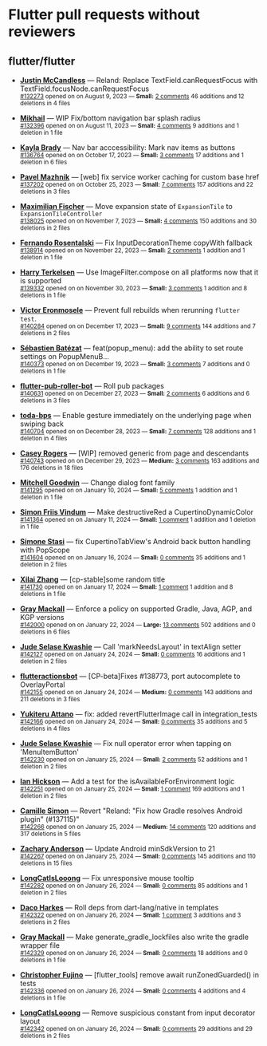 # Flutter pull requests without reviewers

## flutter/flutter

* **[Justin McCandless](https://github.com/justinmc)** &mdash; Reland: Replace TextField.canRequestFocus with TextField.focusNode.canRequestFocus<br />
    <sub>[#132273](https://github.com/flutter/flutter/pull/132273) opened on on August 9, 2023 &mdash; **Small:** [2 comments](https://github.com/flutter/flutter/pull/132273) 46 additions and 12 deletions in 4 files</sub><br />

* **[Mikhail](https://github.com/mishapark)** &mdash; WIP Fix/bottom navigation bar splash radius<br />
    <sub>[#132396](https://github.com/flutter/flutter/pull/132396) opened on on August 11, 2023 &mdash; **Small:** [4 comments](https://github.com/flutter/flutter/pull/132396) 9 additions and 1 deletion in 1 file</sub><br />

* **[Kayla Brady](https://github.com/KaylaBrady)** &mdash; Nav bar acccessibility: Mark nav items as buttons<br />
    <sub>[#136764](https://github.com/flutter/flutter/pull/136764) opened on on October 17, 2023 &mdash; **Small:** [3 comments](https://github.com/flutter/flutter/pull/136764) 17 additions and 1 deletion in 6 files</sub><br />

* **[Pavel Mazhnik](https://github.com/p-mazhnik)** &mdash; [web] fix service worker caching for custom base href<br />
    <sub>[#137202](https://github.com/flutter/flutter/pull/137202) opened on on October 25, 2023 &mdash; **Small:** [7 comments](https://github.com/flutter/flutter/pull/137202) 157 additions and 22 deletions in 3 files</sub><br />

* **[Maximilian Fischer](https://github.com/fischerscode)** &mdash; Move expansion state of `ExpansionTile` to `ExpansionTileController`<br />
    <sub>[#138025](https://github.com/flutter/flutter/pull/138025) opened on on November 7, 2023 &mdash; **Small:** [4 comments](https://github.com/flutter/flutter/pull/138025) 150 additions and 30 deletions in 2 files</sub><br />

* **[Fernando Rosentalski](https://github.com/talski)** &mdash; Fix InputDecorationTheme copyWith fallback<br />
    <sub>[#138914](https://github.com/flutter/flutter/pull/138914) opened on on November 22, 2023 &mdash; **Small:** [2 comments](https://github.com/flutter/flutter/pull/138914) 1 addition and 1 deletion in 1 file</sub><br />

* **[Harry Terkelsen](https://github.com/harryterkelsen)** &mdash; Use ImageFilter.compose on all platforms now that it is supported<br />
    <sub>[#139332](https://github.com/flutter/flutter/pull/139332) opened on on November 30, 2023 &mdash; **Small:** [3 comments](https://github.com/flutter/flutter/pull/139332) 1 addition and 8 deletions in 1 file</sub><br />

* **[Victor Eronmosele](https://github.com/victoreronmosele)** &mdash; Prevent full rebuilds when rerunning `flutter test`.<br />
    <sub>[#140284](https://github.com/flutter/flutter/pull/140284) opened on on December 17, 2023 &mdash; **Small:** [9 comments](https://github.com/flutter/flutter/pull/140284) 144 additions and 7 deletions in 2 files</sub><br />

* **[Sébastien Batézat](https://github.com/sbatezat)** &mdash; feat(popup_menu): add the ability to set route settings on PopupMenuB…<br />
    <sub>[#140373](https://github.com/flutter/flutter/pull/140373) opened on on December 19, 2023 &mdash; **Small:** [3 comments](https://github.com/flutter/flutter/pull/140373) 7 additions and 0 deletions in 1 file</sub><br />

* **[flutter-pub-roller-bot](https://github.com/flutter-pub-roller-bot)** &mdash; Roll pub packages<br />
    <sub>[#140631](https://github.com/flutter/flutter/pull/140631) opened on on December 27, 2023 &mdash; **Small:** [2 comments](https://github.com/flutter/flutter/pull/140631) 6 additions and 6 deletions in 3 files</sub><br />

* **[toda-bps](https://github.com/toda-bps)** &mdash; Enable gesture immediately on the underlying page when swiping back<br />
    <sub>[#140704](https://github.com/flutter/flutter/pull/140704) opened on on December 28, 2023 &mdash; **Small:** [7 comments](https://github.com/flutter/flutter/pull/140704) 128 additions and 1 deletion in 4 files</sub><br />

* **[Casey Rogers](https://github.com/caseycrogers)** &mdash; [WIP] removed generic from page and descendants<br />
    <sub>[#140743](https://github.com/flutter/flutter/pull/140743) opened on on December 29, 2023 &mdash; **Medium:** [3 comments](https://github.com/flutter/flutter/pull/140743) 163 additions and 176 deletions in 18 files</sub><br />

* **[Mitchell Goodwin](https://github.com/MitchellGoodwin)** &mdash; Change dialog font family<br />
    <sub>[#141295](https://github.com/flutter/flutter/pull/141295) opened on on January 10, 2024 &mdash; **Small:** [5 comments](https://github.com/flutter/flutter/pull/141295) 1 addition and 1 deletion in 1 file</sub><br />

* **[Simon Friis Vindum](https://github.com/paldepind)** &mdash; Make destructiveRed a CupertinoDynamicColor<br />
    <sub>[#141364](https://github.com/flutter/flutter/pull/141364) opened on on January 11, 2024 &mdash; **Small:** [1 comment](https://github.com/flutter/flutter/pull/141364) 1 addition and 1 deletion in 1 file</sub><br />

* **[Simone Stasi](https://github.com/sstasi95)** &mdash; fix CupertinoTabView's Android back button handling with PopScope<br />
    <sub>[#141604](https://github.com/flutter/flutter/pull/141604) opened on on January 16, 2024 &mdash; **Small:** [0 comments](https://github.com/flutter/flutter/pull/141604) 35 additions and 1 deletion in 2 files</sub><br />

* **[Xilai Zhang](https://github.com/XilaiZhang)** &mdash; [cp-stable]some random title<br />
    <sub>[#141730](https://github.com/flutter/flutter/pull/141730) opened on on January 17, 2024 &mdash; **Small:** [1 comment](https://github.com/flutter/flutter/pull/141730) 1 addition and 8 deletions in 1 file</sub><br />

* **[Gray Mackall](https://github.com/gmackall)** &mdash; Enforce a policy on supported Gradle, Java, AGP, and KGP versions<br />
    <sub>[#142000](https://github.com/flutter/flutter/pull/142000) opened on on January 22, 2024 &mdash; **Large:** [13 comments](https://github.com/flutter/flutter/pull/142000) 502 additions and 0 deletions in 6 files</sub><br />

* **[Jude Selase Kwashie](https://github.com/SelaseKay)** &mdash; Call 'markNeedsLayout' in textAlign setter<br />
    <sub>[#142127](https://github.com/flutter/flutter/pull/142127) opened on on January 24, 2024 &mdash; **Small:** [0 comments](https://github.com/flutter/flutter/pull/142127) 16 additions and 1 deletion in 2 files</sub><br />

* **[flutteractionsbot](https://github.com/flutteractionsbot)** &mdash; [CP-beta]Fixes #138773, port autocomplete to OverlayPortal<br />
    <sub>[#142155](https://github.com/flutter/flutter/pull/142155) opened on on January 24, 2024 &mdash; **Medium:** [0 comments](https://github.com/flutter/flutter/pull/142155) 143 additions and 211 deletions in 3 files</sub><br />

* **[Yukiteru Attano](https://github.com/YukiAttano)** &mdash; fix: added revertFlutterImage call in integration_tests<br />
    <sub>[#142166](https://github.com/flutter/flutter/pull/142166) opened on on January 24, 2024 &mdash; **Small:** [0 comments](https://github.com/flutter/flutter/pull/142166) 35 additions and 5 deletions in 4 files</sub><br />

* **[Jude Selase Kwashie](https://github.com/SelaseKay)** &mdash; Fix null operator error when tapping on 'MenuItemButton'<br />
    <sub>[#142230](https://github.com/flutter/flutter/pull/142230) opened on on January 25, 2024 &mdash; **Small:** [2 comments](https://github.com/flutter/flutter/pull/142230) 52 additions and 1 deletion in 2 files</sub><br />

* **[Ian Hickson](https://github.com/Hixie)** &mdash; Add a test for the isAvailableForEnvironment logic<br />
    <sub>[#142251](https://github.com/flutter/flutter/pull/142251) opened on on January 25, 2024 &mdash; **Small:** [1 comment](https://github.com/flutter/flutter/pull/142251) 169 additions and 1 deletion in 2 files</sub><br />

* **[Camille Simon](https://github.com/camsim99)** &mdash; Revert "Reland: "Fix how Gradle resolves Android plugin" (#137115)"<br />
    <sub>[#142266](https://github.com/flutter/flutter/pull/142266) opened on on January 25, 2024 &mdash; **Medium:** [14 comments](https://github.com/flutter/flutter/pull/142266) 120 additions and 317 deletions in 5 files</sub><br />

* **[Zachary Anderson](https://github.com/zanderso)** &mdash; Update Android minSdkVersion to 21<br />
    <sub>[#142267](https://github.com/flutter/flutter/pull/142267) opened on on January 25, 2024 &mdash; **Small:** [0 comments](https://github.com/flutter/flutter/pull/142267) 145 additions and 110 deletions in 15 files</sub><br />

* **[LongCatIsLooong](https://github.com/LongCatIsLooong)** &mdash; Fix unresponsive mouse tooltip<br />
    <sub>[#142282](https://github.com/flutter/flutter/pull/142282) opened on on January 26, 2024 &mdash; **Small:** [0 comments](https://github.com/flutter/flutter/pull/142282) 85 additions and 1 deletion in 2 files</sub><br />

* **[Daco Harkes](https://github.com/dcharkes)** &mdash; Roll deps from dart-lang/native in templates<br />
    <sub>[#142322](https://github.com/flutter/flutter/pull/142322) opened on on January 26, 2024 &mdash; **Small:** [1 comment](https://github.com/flutter/flutter/pull/142322) 3 additions and 3 deletions in 2 files</sub><br />

* **[Gray Mackall](https://github.com/gmackall)** &mdash; Make generate_gradle_lockfiles also write the gradle wrapper file<br />
    <sub>[#142329](https://github.com/flutter/flutter/pull/142329) opened on on January 26, 2024 &mdash; **Small:** [0 comments](https://github.com/flutter/flutter/pull/142329) 18 additions and 0 deletions in 1 file</sub><br />

* **[Christopher Fujino](https://github.com/christopherfujino)** &mdash; [flutter_tools] remove await runZonedGuarded() in tests<br />
    <sub>[#142336](https://github.com/flutter/flutter/pull/142336) opened on on January 26, 2024 &mdash; **Small:** [0 comments](https://github.com/flutter/flutter/pull/142336) 4 additions and 4 deletions in 1 file</sub><br />

* **[LongCatIsLooong](https://github.com/LongCatIsLooong)** &mdash; Remove suspicious constant from input decorator layout<br />
    <sub>[#142342](https://github.com/flutter/flutter/pull/142342) opened on on January 26, 2024 &mdash; **Small:** [0 comments](https://github.com/flutter/flutter/pull/142342) 29 additions and 29 deletions in 2 files</sub><br />

